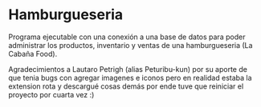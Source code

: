 # Hamburgueseria

Programa ejecutable con una conexión a una base de datos para poder administrar los productos, inventario y ventas de una hamburgueseria (La Cabaña Food).

Agradecimientos a Lautaro Petrigh (alias Peturibu-kun) por su aporte de que tenia bugs con agregar imagenes e iconos pero en realidad estaba la extension rota y descargué cosas demás por ende tuve que reiniciar el proyecto por cuarta vez :)